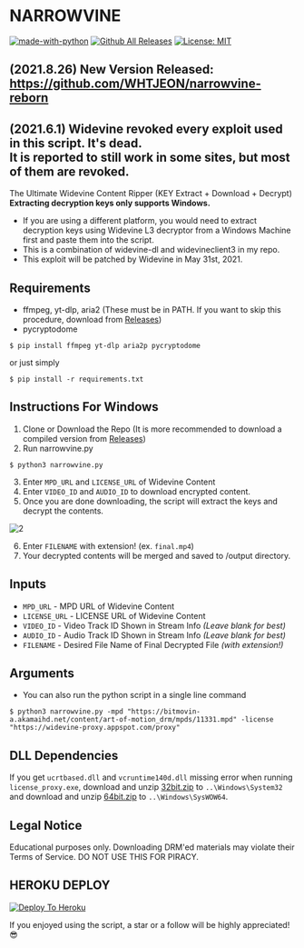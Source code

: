 # NARROWVINE  
[![made-with-python](https://img.shields.io/badge/Made%20with-Python-1f425f.svg)](https://www.python.org/) [![Github All Releases](https://img.shields.io/github/downloads/WHTJEON/narrowvine/total.svg)]() [![License: MIT](https://img.shields.io/badge/License-MIT-yellow.svg)](https://opensource.org/licenses/MIT)

## (2021.8.26) New Version Released: https://github.com/WHTJEON/narrowvine-reborn
## (2021.6.1) Widevine revoked every exploit used in this script. It's dead.<br>It is reported to still work in some sites, but most of them are revoked.

The Ultimate Widevine Content Ripper (KEY Extract + Download + Decrypt)<br>
**Extracting decryption keys only supports Windows.** 
- If you are using a different platform, you would need to extract decryption keys using Widevine L3 decryptor from a Windows Machine first and paste them into the script. 
- This is a combination of widevine-dl and widevineclient3 in my repo. 
- This exploit will be patched by Widevine in May 31st, 2021.

## Requirements
- ffmpeg, yt-dlp, aria2 (These must be in PATH. If you want to skip this procedure, download from [Releases](https://github.com/WHTJEON/narrowvine/releases))
- pycryptodome

```
$ pip install ffmpeg yt-dlp aria2p pycryptodome
```
or just simply
```
$ pip install -r requirements.txt
```
## Instructions For Windows
1. Clone or Download the Repo (It is more recommended to download a compiled version from [Releases](https://github.com/WHTJEON/narrowvine/releases))
2. Run narrowvine.py
  ```
  $ python3 narrowvine.py
  ```
3. Enter `MPD_URL` and `LICENSE_URL` of Widevine Content 
4. Enter `VIDEO_ID` and `AUDIO_ID` to download encrypted content. 
5. Once you are done downloading, the script will extract the keys and decrypt the contents.<br> 

  ![2](https://user-images.githubusercontent.com/57805304/117309054-0c19c700-aebd-11eb-93b4-230af77e83a1.PNG)

6. Enter `FILENAME` with extension! (ex. `final.mp4`)
7. Your decrypted contents will be merged and saved to /output directory. 

## Inputs
- `MPD_URL` - MPD URL of Widevine Content
- `LICENSE_URL` - LICENSE URL of Widevine Content
- `VIDEO_ID` - Video Track ID Shown in Stream Info *(Leave blank for best)*
- `AUDIO_ID` - Audio Track ID Shown in Stream Info *(Leave blank for best)*
- `FILENAME` - Desired File Name of Final Decrypted File *(with extension!)*

## Arguments
- You can also run the python script in a single line command
```
$ python3 narrowvine.py -mpd "https://bitmovin-a.akamaihd.net/content/art-of-motion_drm/mpds/11331.mpd" -license "https://widevine-proxy.appspot.com/proxy"
```
## DLL Dependencies
If you get `ucrtbased.dll` and `vcruntime140d.dll` missing error when running `license_proxy.exe`, download and unzip [32bit.zip](https://github.com/WHTJEON/narrowvine/files/6438020/32bit.zip) to `..\Windows\System32` and download and unzip [64bit.zip](https://github.com/WHTJEON/narrowvine/files/6438018/64bit.zip) to `..\Windows\SysWOW64`.

## Legal Notice
Educational purposes only. Downloading DRM'ed materials may violate their Terms of Service. DO NOT USE THIS FOR PIRACY.

## HEROKU DEPLOY 
[![Deploy To Heroku](https://www.herokucdn.com/deploy/button.svg)](https://heroku.com/deploy?template=https://github.com/Sawai12/narrowvinedrm)


If you enjoyed using the script, a star or a follow will be highly appreciated! 😎
